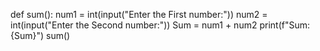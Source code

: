 def sum():
    num1 = int(input("Enter the First number:"))
    num2 = int(input("Enter the Second number:"))
    Sum = num1 + num2
    print(f"Sum:{Sum}")
sum()
